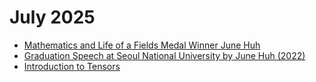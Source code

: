 # July 2025
+ [Mathematics and Life of a Fields Medal Winner June Huh](https://youtu.be/ENNnFu-rS9U?si=PU3pjVnp3QUaJ8GW)
+ [Graduation Speech at Seoul National University by June Huh (2022)](https://youtu.be/OLDhaqosPtA?si=t7vGF4F7nY3g47Ll)
+ [Introduction to Tensors](tensors-introduction.pdf)
